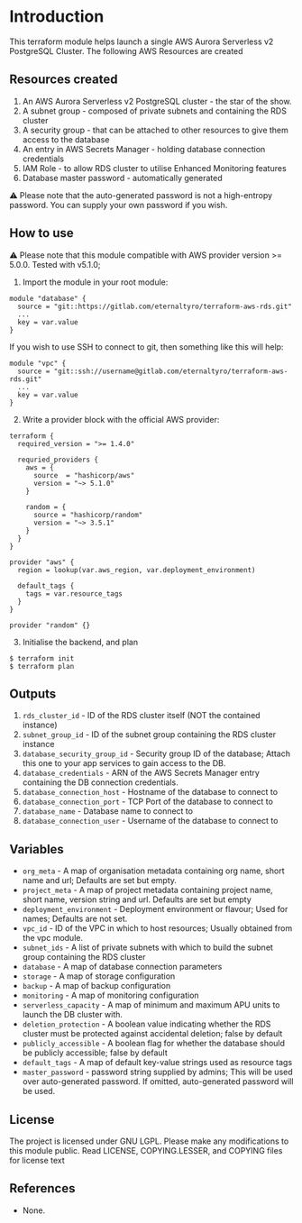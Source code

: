 # Introduction

This terraform module helps launch a single AWS Aurora Serverless v2 PostgreSQL Cluster. The following AWS Resources are created

## Resources created

1. An AWS Aurora Serverless v2 PostgreSQL cluster - the star of the show.
2. A subnet group - composed of private subnets and containing the RDS cluster
3. A security group - that can be attached to other resources to give them access to the database
4. An entry in AWS Secrets Manager - holding database connection credentials
5. IAM Role - to allow RDS cluster to utilise Enhanced Monitoring features
5. Database master password - automatically generated 

:warning: Please note that the auto-generated password is not a high-entropy password. You can supply your own password if you wish.

## How to use

:warning: Please note that this module compatible with AWS provider version >= 5.0.0. Tested with v5.1.0;

1. Import the module in your root module:

```
module "database" {
  source = "git::https://gitlab.com/eternaltyro/terraform-aws-rds.git"
  ...
  key = var.value
}
```

If you wish to use SSH to connect to git, then something like this will help:

```
module "vpc" {
  source = "git::ssh://username@gitlab.com/eternaltyro/terraform-aws-rds.git"
  ...
  key = var.value
}
```

2. Write a provider block with the official AWS provider:

```
terraform {
  required_version = ">= 1.4.0"

  requried_providers {
    aws = {
      source  = "hashicorp/aws"
      version = "~> 5.1.0"
    }

    random = {
      source = "hashicorp/random"
      version = "~> 3.5.1"
    }
  }
}

provider "aws" {
  region = lookup(var.aws_region, var.deployment_environment)

  default_tags {
    tags = var.resource_tags
  }
}

provider "random" {}
```

3. Initialise the backend, and plan

```
$ terraform init
$ terraform plan
```
## Outputs

1. `rds_cluster_id` - ID of the RDS cluster itself (NOT the contained instance)
2. `subnet_group_id` - ID of the subnet group containing the RDS cluster instance
3. `database_security_group_id` - Security group ID of the database; Attach this one to your app services to gain access to the DB.
4. `database_credentials` - ARN of the AWS Secrets Manager entry containing the DB connection credentials.
5. `database_connection_host` - Hostname of the database to connect to
6. `database_connection_port` - TCP Port of the database to connect to
7. `database_name` - Database name to connect to
8. `database_connection_user` - Username of the database to connect to

## Variables

- `org_meta` - A map of organisation metadata containing org name, short name and url; Defaults are set but empty.
- `project_meta` - A map of project metadata containing project name, short name, version string and url. Defaults are set but empty
- `deployment_environment` - Deployment environment or flavour; Used for names; Defaults are not set.
- `vpc_id` - ID of the VPC in which to host resources; Usually obtained from the vpc module.
- `subnet_ids` - A list of private subnets with which to build the subnet group containing the RDS cluster
- `database` - A map of database connection parameters
- `storage` - A map of storage configuration
- `backup` - A map of backup configuration
- `monitoring` - A map of monitoring configuration
- `serverless_capacity` - A map of minimum and maximum APU units to launch the DB cluster with.
- `deletion_protection` - A boolean value indicating whether the RDS cluster must be protected against accidental deletion; false by default
- `publicly_accessible` - A boolean flag for whether the database should be publicly accessible; false by default
- `default_tags` - A map of default key-value strings used as resource tags
- `master_password` - password string supplied by admins; This will be used over auto-generated password. If omitted, auto-generated password will be used.

## License

The project is licensed under GNU LGPL. Please make any modifications to this module public. Read LICENSE, COPYING.LESSER, and COPYING files for license text

## References

- None.
